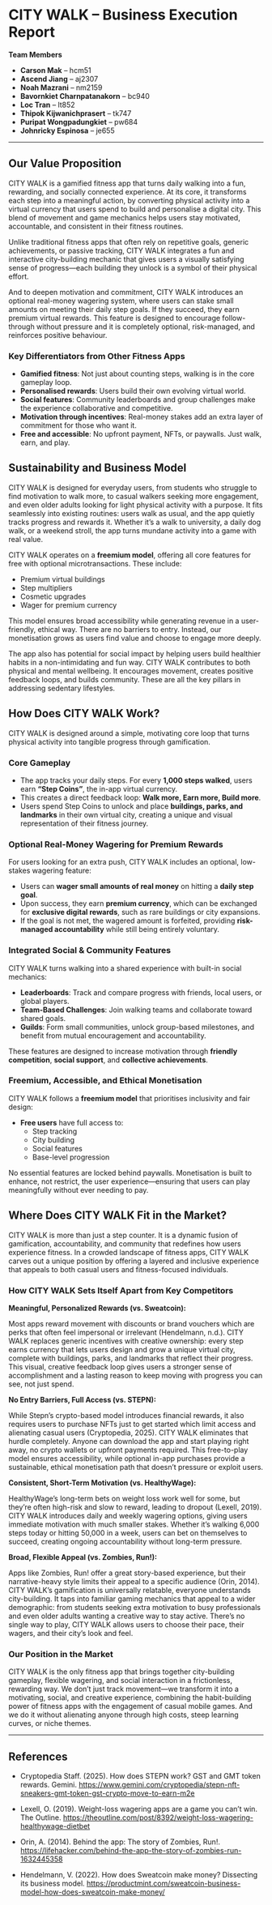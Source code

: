 # CITY WALK – Business Execution Report

**Team Members**

- **Carson Mak** – hcm51
- **Ascend Jiang** – aj2307
- **Noah Mazrani** – nm2159
- **Bavornkiet Charnpatanakorn** – bc940
- **Loc Tran** – lt852
- **Thipok Kijwanichprasert** – tk747
- **Puripat Wongpadungkiet** – pw684
- **Johnricky Espinosa** – je655
---

## Our Value Proposition

CITY WALK is a gamified fitness app that turns daily walking into a fun, rewarding, and socially connected experience. At its core, it transforms each step into a meaningful action, by converting physical activity into a virtual currency that users spend to build and personalise a digital city. This blend of movement and game mechanics helps users stay motivated, accountable, and consistent in their fitness routines. 

Unlike traditional fitness apps that often rely on repetitive goals, generic achievements, or passive tracking, CITY WALK integrates a fun and interactive city-building mechanic that gives users a visually satisfying sense of progress—each building they unlock is a symbol of their physical effort. 

And to deepen motivation and commitment, CITY WALK introduces an optional real-money wagering system, where users can stake small amounts on meeting their daily step goals. If they succeed, they earn premium virtual rewards. This feature is designed to encourage follow-through without pressure and it is completely optional, risk-managed, and reinforces positive behaviour.

### Key Differentiators from Other Fitness Apps

- **Gamified fitness**: Not just about counting steps, walking is in the core gameplay loop.  
- **Personalised rewards**: Users build their own evolving virtual world. 
- **Social features**: Community leaderboards and group challenges make the experience collaborative and competitive. 
- **Motivation through incentives**: Real-money stakes add an extra layer of commitment for those who want it. 
- **Free and accessible**: No upfront payment, NFTs, or paywalls. Just walk, earn, and play. 

## Sustainability and Business Model

CITY WALK is designed for everyday users, from students who struggle to find motivation to walk more, to casual walkers seeking more engagement, and even older adults looking for light physical activity with a purpose. It fits seamlessly into existing routines: users walk as usual, and the app quietly tracks progress and rewards it. Whether it’s a walk to university, a daily dog walk, or a weekend stroll, the app turns mundane activity into a game with real value.

CITY WALK operates on a **freemium model**, offering all core features for free with optional microtransactions. These include:

- Premium virtual buildings  
- Step multipliers  
- Cosmetic upgrades  
- Wager for premium currency  

This model ensures broad accessibility while generating revenue in a user-friendly, ethical way. There are no barriers to entry. Instead, our monetisation grows as users find value and choose to engage more deeply.

The app also has potential for social impact by helping users build healthier habits in a non-intimidating and fun way. CITY WALK contributes to both physical and mental wellbeing. It encourages movement, creates positive feedback loops, and builds community. These are all the key pillars in addressing sedentary lifestyles.

## How Does CITY WALK Work?

CITY WALK is designed around a simple, motivating core loop that turns physical activity into tangible progress through gamification.

### Core Gameplay

- The app tracks your daily steps. For every **1,000 steps walked**, users earn **“Step Coins”**, the in-app virtual currency.
- This creates a direct feedback loop: **Walk more, Earn more, Build more**.
- Users spend Step Coins to unlock and place **buildings, parks, and landmarks** in their own virtual city, creating a unique and visual representation of their fitness journey.

### Optional Real-Money Wagering for Premium Rewards

For users looking for an extra push, CITY WALK includes an optional, low-stakes wagering feature:

- Users can **wager small amounts of real money** on hitting a **daily step goal**.
- Upon success, they earn **premium currency**, which can be exchanged for **exclusive digital rewards**, such as rare buildings or city expansions.
- If the goal is not met, the wagered amount is forfeited, providing **risk-managed accountability** while still being entirely voluntary.

### Integrated Social & Community Features

CITY WALK turns walking into a shared experience with built-in social mechanics:

- **Leaderboards**: Track and compare progress with friends, local users, or global players.
- **Team-Based Challenges**: Join walking teams and collaborate toward shared goals.
- **Guilds**: Form small communities, unlock group-based milestones, and benefit from mutual encouragement and accountability.

These features are designed to increase motivation through **friendly competition**, **social support**, and **collective achievements**.

### Freemium, Accessible, and Ethical Monetisation

CITY WALK follows a **freemium model** that prioritises inclusivity and fair design:

- **Free users** have full access to:
  - Step tracking
  - City building
  - Social features
  - Base-level progression

No essential features are locked behind paywalls. Monetisation is built to enhance, not restrict, the user experience—ensuring that users can play meaningfully without ever needing to pay.

## Where Does CITY WALK Fit in the Market?

CITY WALK is more than just a step counter. It is a dynamic fusion of gamification, accountability, and community that redefines how users experience fitness. In a crowded landscape of fitness apps, CITY WALK carves out a unique position by offering a layered and inclusive experience that appeals to both casual users and fitness-focused individuals.

### How CITY WALK Sets Itself Apart from Key Competitors

**Meaningful, Personalized Rewards (vs. Sweatcoin):**

Most apps reward movement with discounts or brand vouchers which are perks that often feel impersonal or irrelevant (Hendelmann, n.d.). 
CITY WALK replaces generic incentives with creative ownership: every step earns currency that lets users design and grow a unique virtual city, complete with buildings, parks, and landmarks that reflect their progress. 
This visual, creative feedback loop gives users a stronger sense of accomplishment and a lasting reason to keep moving with progress you can see, not just spend. 

**No Entry Barriers, Full Access (vs. STEPN):**

While Stepn’s crypto-based model introduces financial rewards, it also requires users to purchase NFTs just to get started which limit access and alienating casual users (Cryptopedia, 2025). 
CITY WALK eliminates that hurdle completely. Anyone can download the app and start playing right away, no crypto wallets or upfront payments required. 
This free-to-play model ensures accessibility, while optional in-app purchases provide a sustainable, ethical monetisation path that doesn’t pressure or exploit users. 

**Consistent, Short-Term Motivation (vs. HealthyWage):**

HealthyWage’s long-term bets on weight loss work well for some, but they’re often high-risk and slow to reward, leading to dropout (Lexell, 2019).
CITY WALK introduces daily and weekly wagering options, giving users immediate motivation with much smaller stakes. 
Whether it’s walking 6,000 steps today or hitting 50,000 in a week, users can bet on themselves to succeed, creating ongoing accountability without long-term pressure. 

**Broad, Flexible Appeal (vs. Zombies, Run!):**

Apps like Zombies, Run! offer a great story-based experience, but their narrative-heavy style limits their appeal to a specific audience (Orin, 2014).
CITY WALK’s gamification is universally relatable, everyone understands city-building. It taps into familiar gaming mechanics that appeal to a wider demographic: from students seeking extra motivation to busy professionals and even older adults wanting a creative way to stay active. 
There’s no single way to play, CITY WALK allows users to choose their pace, their wagers, and their city’s look and feel. 

### Our Position in the Market

CITY WALK is the only fitness app that brings together city-building gameplay, flexible wagering, and social interaction in a frictionless, rewarding way. We don’t just track movement—we transform it into a motivating, social, and creative experience, combining the habit-building power of fitness apps with the engagement of casual mobile games. And we do it without alienating anyone through high costs, steep learning curves, or niche themes.

---

## References

- Cryptopedia Staff. (2025). How does STEPN work? GST and GMT token rewards. Gemini. https://www.gemini.com/cryptopedia/stepn-nft-sneakers-gmt-token-gst-crypto-move-to-earn-m2e

- Lexell, O. (2019). Weight-loss wagering apps are a game you can’t win. The Outline. https://theoutline.com/post/8392/weight-loss-wagering-healthywage-dietbet

- Orin, A. (2014). Behind the app: The story of Zombies, Run!. https://lifehacker.com/behind-the-app-the-story-of-zombies-run-1632445358

- Hendelmann, V. (2022). How does Sweatcoin make money? Dissecting its business model. https://productmint.com/sweatcoin-business-model-how-does-sweatcoin-make-money/
